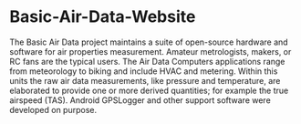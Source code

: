 # Basic-Air-Data-Website
The Basic Air Data project maintains a suite of open-source hardware and software for air properties measurement. Amateur metrologists, makers, or RC fans are the typical users. The Air Data Computers applications range from meteorology to biking and include HVAC and metering. Within this units the raw air data measurements, like pressure and temperature, are elaborated to provide one or more derived quantities; for example the true airspeed (TAS). Android GPSLogger and other support software were developed on purpose.
